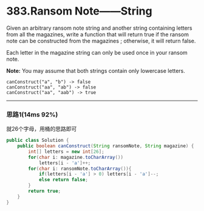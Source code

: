 # 383.Ransom Note——String

Given an arbitrary ransom note string and another string containing letters from all the magazines, write a function that will return true if the ransom note can be constructed from the magazines ; otherwise, it will return false.

Each letter in the magazine string can only be used once in your ransom note.

**Note:**
You may assume that both strings contain only lowercase letters.

```
canConstruct("a", "b") -> false
canConstruct("aa", "ab") -> false
canConstruct("aa", "aab") -> true
```

---

### 思路1(14ms 92%)

就26个字母，用桶的思路即可

```java
public class Solution {
    public boolean canConstruct(String ransomNote, String magazine) {
        int[] letters = new int[26];
        for(char i: magazine.toCharArray())
            letters[i - 'a']++;
        for(char i: ransomNote.toCharArray()){
            if(letters[i - 'a'] > 0) letters[i - 'a']--;
            else return false;
        }
        return true;
    }
}
```

